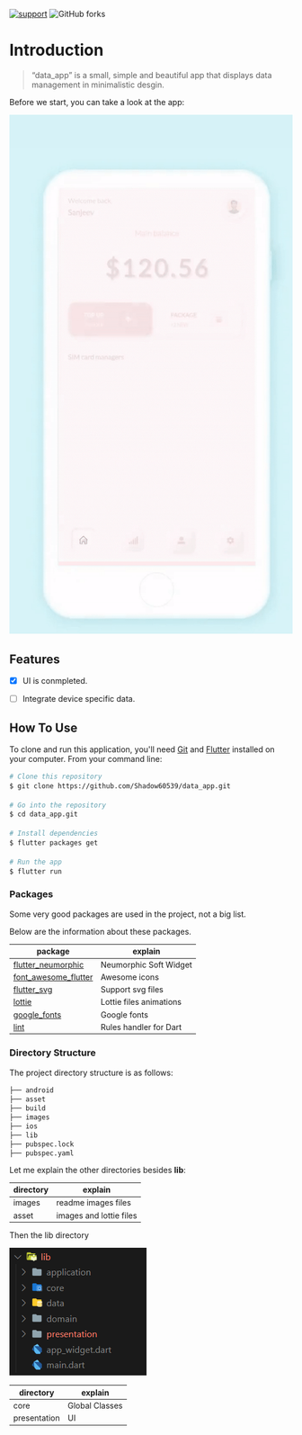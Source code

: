 
[![support](https://img.shields.io/badge/plateform-flutter%7Candroid%20studio-9cf?style=for-the-badge&logo=appveyor)](https://github.com/Shadow60539/data_app)    ![GitHub forks](https://img.shields.io/github/forks/Shadow60539/data_app?style=for-the-badge)

# Introduction

> “data_app”
is a small, simple and beautiful app that displays data management in minimalistic desgin.

Before we start, you can take a look at the app:

![Output sample](images/demo.gif)

## Features

- [x] UI is conmpleted.
- [ ] Integrate device specific data.


## How To Use

To clone and run this application, you'll need [Git](https://git-scm.com) and [Flutter](https://flutter.dev/docs/get-started/install) installed on your computer. From your command line:

```bash
# Clone this repository
$ git clone https://github.com/Shadow60539/data_app.git

# Go into the repository
$ cd data_app.git

# Install dependencies
$ flutter packages get

# Run the app
$ flutter run
```


### Packages


Some very good packages are used in the project, not a big list.


Below are the information about these packages.


package | explain
---|---
[flutter_neumorphic](https://pub.flutter-io.cn/packages/flutter_neumorphic) | Neumorphic Soft Widget
[font_awesome_flutter](https://pub.flutter-io.cn/packages/font_awesome_flutter) | Awesome icons
[flutter_svg](https://pub.flutter-io.cn/packages/flutter_svg) | Support svg files
[lottie](https://pub.flutter-io.cn/packages/lottie) | Lottie files animations
[google_fonts](https://pub.flutter-io.cn/packages/google_fonts) | Google fonts 
[lint](https://pub.flutter-io.cn/packages/lint) | Rules handler for Dart

### Directory Structure

The project directory structure is as follows:

```
├── android
├── asset
├── build
├── images
├── ios
├── lib
├── pubspec.lock
├── pubspec.yaml

```


Let me explain the other directories besides **lib**:

directory | explain
---|---
images | readme images files
asset | images and lottie files

Then the lib directory


![lib](images/lib.png)



directory | explain
---|---
core | Global Classes
presentation | UI

